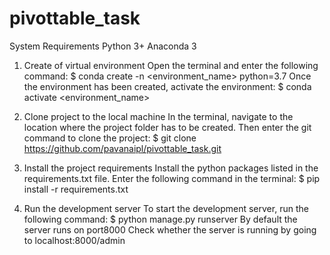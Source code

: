 # pivottable_task
System Requirements
Python 3+
Anaconda 3
1. Create of virtual environment
Open the terminal and enter the following command:
$ conda create -n <environment_name> python=3.7
Once the environment has been created, activate the environment:
$ conda activate <environment_name>

2. Clone project to the local machine
In the terminal, navigate to the location where the project folder has to be created. Then enter the git command to clone the project:
$ git clone https://github.com/pavanaipl/pivottable_task.git


3. Install the project requirements
Install the python packages listed in the requirements.txt file. Enter the following command in the terminal:
$ pip install -r requirements.txt

4. Run the development server
To start the development server, run the following command:
$ python manage.py runserver
By default the server runs on port8000
Check whether the server is running by going to localhost:8000/admin
